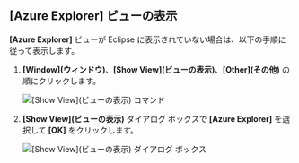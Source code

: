 ## <a name="display-the-azure-explorer-view"></a>[Azure Explorer] ビューの表示

**[Azure Explorer]** ビューが Eclipse に表示されていない場合は、以下の手順に従って表示します。

1. **[Window]\(ウィンドウ\)**、**[Show View]\(ビューの表示\)**、**[Other]\(その他\)** の順にクリックします。

   ![[Show View]\(ビューの表示\) コマンド](./media/azure-toolkit-for-eclipse-show-azure-explorer/show-az-exp-01.png)

2. **[Show View]\(ビューの表示\)** ダイアログ ボックスで **[Azure Explorer]** を選択して **[OK]** をクリックします。

   ![[Show View]\(ビューの表示\) ダイアログ ボックス](./media/azure-toolkit-for-eclipse-show-azure-explorer/show-az-exp-02.png)

